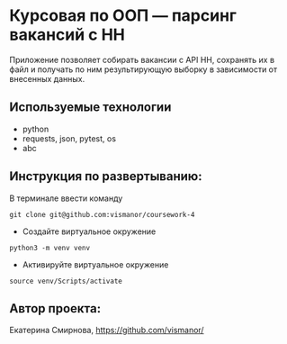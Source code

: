 # Курсовая по ООП — парсинг вакансий с HH
Приложение позволяет собирать вакансии с API HH, сохранять их в файл 
и получать по ним результирующую выборку в зависимости от внесенных данных.

## Используемые технологии
* python
* requests, json, pytest, os
* abc


## Инструкция по развертыванию:

В терминале ввести команду

```
git clone git@github.com:vismanor/coursework-4
```
- Создайте виртуальное окружение
```
python3 -m venv venv
```
- Активируйте виртуальное окружение
```
source venv/Scripts/activate
```

## Автор проекта:
Екатерина Смирнова, 
https://github.com/vismanor/